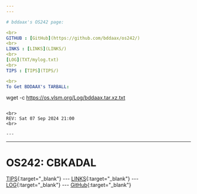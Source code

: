 ```yaml
---
---

# bddaax's OS242 page:

<br>
GITHUB : [GitHub](https://github.com/bddaax/os242/)
<br>
LINKS : [LINKS](LINKS/)
<br>
[LOG](TXT/mylog.txt)
<br>
TIPS : [TIPS](TIPS/)

<br>
To Get BDDAAX's TARBALL:

```
wget -c https://os.vlsm.org/Log/bddaax.tar.xz.txt

```

<br>
REV: Sat 07 Sep 2024 21:00
<br>

---
```

---

# OS242: CBKADAL

[TIPS](TIPS/){:target="_blank"} --- [LINKS](LINKS/){:target="_blank"} --- [LOG](TXT/mylog.txt){:target="_blank"} --- [GitHub](https://github.com/cbkadal/os242/){:target="_blank"}


